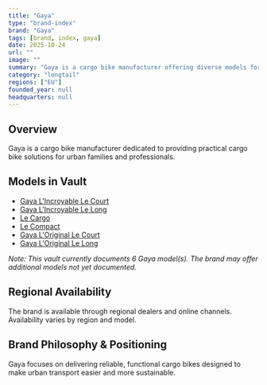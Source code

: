 ```yaml
---
title: "Gaya"
type: "brand-index"
brand: "Gaya"
tags: [brand, index, gaya]
date: 2025-10-24
url: ""
image: ""
summary: "Gaya is a cargo bike manufacturer offering diverse models for families and professionals."
category: "longtail"
regions: ["EU"]
founded_year: null
headquarters: null
---
```


## Overview

Gaya is a cargo bike manufacturer dedicated to providing practical cargo bike solutions for urban families and professionals.

## Models in Vault

- [Gaya L'Incroyable Le Court](incroyable-le-court.md)
- [Gaya L'Incroyable Le Long](incroyable-le-long.md)
- [Le Cargo](le-cargo.md)
- [Le Compact](le-compact.md)
- [Gaya L'Original Le Court](original-le-court.md)
- [Gaya L'Original Le Long](original-le-long.md)

_Note: This vault currently documents 6 Gaya model(s). The brand may offer additional models not yet documented._

## Regional Availability

The brand is available through regional dealers and online channels. Availability varies by region and model.

## Brand Philosophy & Positioning

Gaya focuses on delivering reliable, functional cargo bikes designed to make urban transport easier and more sustainable.
